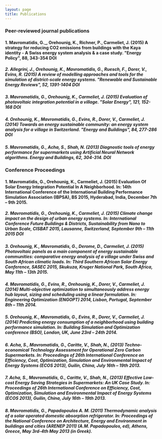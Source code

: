 ```yaml
---
layout: page
title: Publications
---
```

### Peer-reviewed journal publications

#### 1.	Mavromatidis, G._, Orehounig, K., Richner, P., Carmeliet, J. (2015) A strategy for reducing CO2 emissions from buildings with the Kaya identity - A Swiss energy system analysis & a case study. "Energy Policy", 88, 343-354 DOI

##### 2.	Allegrini, J., Orehounig, K., Mavromatidis, G., Ruesch, F., Dorer, V., Evins, R. (2015) A review of modelling approaches and tools for the simulation of district-scale energy systems. "Renewable and Sustainable Energy Reviews", 52, 1391-1404 DOI

##### 3.	Mavromatidis, G., Orehounig, K., Carmeliet, J. (2015) Evaluation of photovoltaic integration potential in a village. "Solar Energy", 121, 152-168 DOI

##### 4.	Orehounig, K., Mavromatidis, G., Evins, R., Dorer, V., Carmeliet, J. (2014) Towards an energy sustainable community: an energy system analysis for a village in Switzerland. "Energy and Buildings", 84, 277-286 DOI

##### 5.	Mavromatidis, G., Acha, S., Shah, N. (2013) Diagnostic tools of energy performance for supermarkets using Artificial Neural Network algorithms. Energy and Buildings, 62, 304-314. DOI


### Conference Proceedings


#### 1.	Mavromatidis, G., Orehounig, K., Carmeliet, J. (2015) Evaluation Of Solar Energy Integration Potential In A Neighborhood. In: 14th International Conference of the International Building Performance Simulation Association (IBPSA), BS 2015, Hyderabad, India, December 7th – 9th 2015.

##### 2.	Mavromatidis, G., Orehounig, K., Carmeliet, J. (2015) Climate change impact on the design of urban energy systems. In: International Conference Future Buildings & Districts, Sustainability from Nano to Urban Scale, CISBAT 2015, Lausanne, Switzerland, September 9th – 11th 2015 DOI
	
##### 3.	Orehounig, K., Mavromatidis, G., Derome, D., Carmeliet, J. (2015) Photovoltaic panels as a main component of energy sustainable communities: comparative energy analysis of a village under Swiss and South African climatic loads. In: Third Southern African Solar Energy Conference, SASEC 2015, Skukuza, Kruger National Park, South Africa, May 11th – 13th 2015.
	
##### 4.	Mavromatidis, G., Evins, R., Orehounig, K., Dorer, V., Carmeliet, J. (2014) Multi-objective optimization to simultaneously address energy hub layout, sizing and scheduling using a linear formulation. In: Engineering Optimization (ENGOPT) 2014, Lisbon, Portugal, September 8th – 11th 2014.

##### 5.	Orehounig, K., Mavromatidis, G., Evins, R., Dorer, V., Carmeliet, J. (2014) Predicting energy consumption of a neighborhood using building performance simulation. In: Building Simulation and Optimization conference (BSO), London, UK, June 23rd – 24th 2014.
	
##### 6.	Acha, S., Mavromatidis, G., Caritte, V., Shah, N., (2013) Techno-economical Technology Assessment for Operational Zero Carbon Supermarkets. In: Proceedings of 26th International Conference on Efficiency, Cost, Optimization, Simulation and Environmental Impact of Energy Systems (ECOS 2013), Guilin, China, July 16th – 19th 2013.
	
##### 7.	Acha, S., Mavromatidis, G., Caritte, V., Shah, N., (2013) Effective Low-cost Energy Saving Strategies in Supermarkets: An UK Case Study. In: Proceedings of 26th International Conference on Efficiency, Cost, Optimization, Simulation and Environmental Impact of Energy Systems (ECOS 2013), Guilin, China, July 16th – 19th 2013.
	
##### 8.	Mavromatidis, G., Papadopoulos A. M. (2011) Thermodynamic analysis of a solar operated domestic absorption refrigerator. In: Proceedings of the National Conference on Architecture, Energy and Environment in buildings and cities (ARENEP 2011) (A.M. Papadopoulos, ed), Athens, Greece, May 3rd-4th May 2013 (in Greek).

